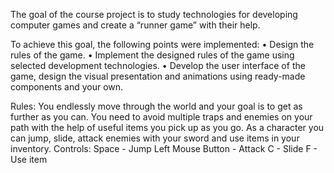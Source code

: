 The goal of the course project is to study technologies for developing computer games and create a “runner game” with their help.

To achieve this goal, the following points were implemented:
• Design the rules of the game.
• Implement the designed rules of the game using selected development technologies.
• Develop the user interface of the game, design the visual presentation and animations using ready-made components and your own.

Rules:
You endlessly move through the world and your goal is to get as further as you can. You need to avoid multiple traps and enemies on your path with the help of useful items you pick up as you go. As a character you can jump, slide, attack enemies with your sword and use items in your inventory.
Controls:
Space - Jump
Left Mouse Button - Attack
C - Slide
F - Use item
